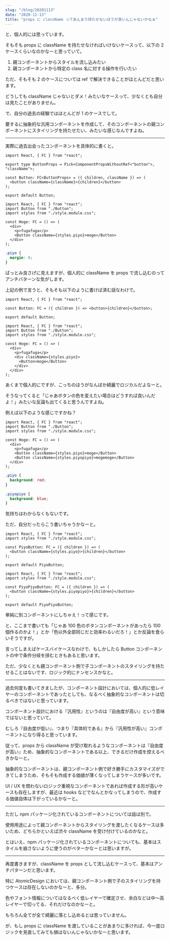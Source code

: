 ```yaml
---
slug: "/blog/20201113"
date: "2020-11-13"
title: "props に className ってあんまり持たせないほうが良いんじゃないかなぁ"
---
```


と、個人的には思っています。

そもそも props に className を持たせなければいけないケースって、以下の 2 ケースくらいなのかなーと思っていて。

1. 親コンポーネントからスタイルを流し込みたい
2. 親コンポーネントから特定の class 名に対する操作を行いたい

ただ、そもそも 2 のケースについては ref で解決できることがほとんどだと思います。

どうしても className じゃないとダメ！みたいなケースって、少なくとも自分は見たことがありません。

で、自分の過去の経験ではほとんどが 1 のケースでして。

要するに抽象的な汎用コンポーネントを作成して、そのコンポーネントの親コンポーネントにスタイリングを持たせたい、みたいな感じなんですよね。

---

実際に過去出会ったコンポーネントを具体的に書くと。

```tsx
import React, { FC } from "react";

export type ButtonProps = Pick<ComponentPropsWithoutRef<"button">, "className">;

const Button: FC<ButtonProps> = ({ children, className }) => (
  <button className={className}>{children}</button>
);

export default Button;
```

```tsx
import React, { FC } from "react";
import Button from "./Button";
import styles from "./style.module.css";

const Hoge: FC = () => (
  <div>
    <p>fugafuga</p>
    <Button className={styles.piyo}>moge</Button>
  </div>
);
```

```css
.piyo {
  margin: 0;
}
```

ぱっとみ良さげに見えますが、個人的に className を props で流し込むのってアンチパターンな気がします。

上記の例で言うと、そもそも以下のように書けば済む話なわけで。

```tsx
import React, { FC } from "react";

const Button: FC = ({ children }) => <button>{children}</button>;

export default Button;
```

```tsx
import React, { FC } from "react";
import Button from "./Button";
import styles from "./style.module.css";

const Hoge: FC = () => (
  <div>
    <p>fugafuga</p>
    <div className={styles.piyo}>
      <Button>moge</Button>
    </div>
  </div>
);
```

あくまで個人的にですが、こっちのほうがなんぼか綺麗でロジカルだよなーと。

そうなってくると「じゃあボタンの色を変えたい場合はどうすれば良いんだよ！」みたいな反論も出てくると思うんですよね。

例えば以下のような感じですかね？

```tsx
import React, { FC } from "react";
import Button from "./Button";
import styles from "./style.module.css";

const Hoge: FC = () => (
  <div>
    <p>fugafuga</p>
    <Button className={styles.piyo}>moge</Button>
    <Button className={styles.piyopiyo}>mogemoge</Button>
  </div>
);
```

```scss
.piyo {
  background: red;
}

.piyopiyo {
  background: blue;
}
```

気持ちはわからなくもないです。

ただ、自分だったらこう書いちゃうかなーと。

```tsx
import React, { FC } from "react";
import styles from "./style.module.css";

const PiyoButton: FC = ({ children }) => (
  <button className={styles.piyo}>{children}</button>
);

export default PiyoButton;
```

```tsx
import React, { FC } from "react";
import styles from "./style.module.css";

const PiyoPiyoButton: FC = ({ children }) => (
  <button className={styles.piyopiyo}>{children}</button>
);

export default PiyoPiyoButton;
```

単純に別コンポーネントにしちゃえ！って感じです。

と、ここまで書いても「じゃあ 100 色のボタンコンポーネントがあったら 100 個作るのかよ！」とか「色以外全部同じだと効率わるいだろ！」とか反論を食らいそうですが。

言ってしまえばケースバイケースなわけで、もしかしたら Button コンポーネントの中で条件分岐を挟むときもあると思います。

ただ、少なくとも親コンポーネント側で子コンポーネントのスタイリングを持たせることはないです、ロジック的にナンセンスかなと。

---

過去何度も書いてきましたが、コンポーネント設計においては、個人的に低レイヤーのコンポーネントであったとしても、なるべく抽象的なコンポーネントは切るべきではないと思っています。

コンポーネント設計における『汎用性』というのは『自由度が高い』という意味ではないと思っていて。

むしろ『自由度が低い』、つまり『具体的である』から『汎用性が高い』コンポーネントになり得ると思っています。

従って、props から className が受け取れるようなコンポーネントは『自由度が高い』ため、抽象的なコンポーネントである以上、できるだけ作成を控えるべきかなーと。

抽象的なコンポーネントは、親コンポーネント側で好き勝手にカスタマイズができてしまうため、そもそも作成する価値が薄くなってしまうケースが多いです。

UI / UX を問わないロジック重視なコンポーネントであれば作成する形が高いケースも存在しますが、最近は hooks などでなんとかなってしまうので、作成する価値自体は下がっているかなーと。

---

ただし npm パッケージ化されているコンポーネントについては話は別で。

使用用途によって親コンポーネントからスタイリングを渡したくなるケースは多いため、どちらかといえば渋々 className を受け付けているのかなと。

とはいえ、npm パッケージ化されているコンポーネントについても、基本はスタイルを崩さないように使うのがベターかなーとは思いますが。

---

再度書きますが、className を props として流し込むケースって、基本はアンチパターンだと思います。

特に AtomicDesign においては、親コンポーネント側で子のスタイリングを持つケースは存在しないのかなーと、多分。

色やフォント情報についてはなるべく低レイヤーで確定させ、余白などは中〜高レイヤーで切ってる、それだけなのかなーと。

もちろん全てが全て綺麗に落とし込めるとは思っていません。

が、もし props に className を渡していることがあまりに多ければ、今一度ロジックを見直してみても損はないんじゃないかなーと思います。
